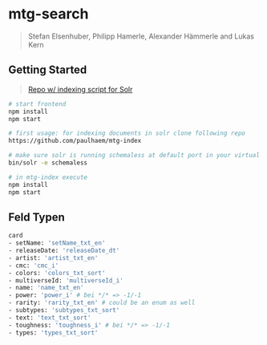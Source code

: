 # mtg-search
> Stefan Elsenhuber, Philipp Hamerle, Alexander Hämmerle and Lukas Kern

## Getting Started
> [Repo w/ indexing script for Solr](https://github.com/paulhaem/mtg-index)
```bash
# start frontend
npm install
npm start

# first usage: for indexing documents in solr clone following repo
https://github.com/paulhaem/mtg-index

# make sure solr is running schemaless at default port in your virtual machine
bin/solr -e schemaless

# in mtg-index execute
npm install
npm start

```

## Feld Typen
```bash
card
- setName: 'setName_txt_en'
- releaseDate: 'releaseDate_dt'
- artist: 'artist_txt_en'
- cmc: 'cmc_i'
- colors: 'colors_txt_sort'
- multiverseId: 'multiverseId_i'
- name: 'name_txt_en'
- power: 'power_i' # bei */* => -1/-1
- rarity: 'rarity_txt_en' # could be an enum as well
- subtypes: 'subtypes_txt_sort'
- text: 'text_txt_sort'
- toughness: 'toughness_i' # bei */* => -1/-1
- types: 'types_txt_sort'
```
